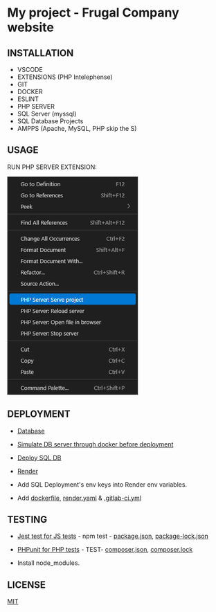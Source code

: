 # My project - Frugal Company website

## INSTALLATION

- VSCODE
- EXTENSIONS (PHP Intelephense)
- GIT
- DOCKER
- ESLINT
- PHP SERVER
- SQL Server (myssql)
- SQL Database Projects
- AMPPS (Apache, MySQL, PHP skip the S)

## USAGE

RUN PHP SERVER EXTENSION:

![image](./READMEimg/SERVE.png)


## DEPLOYMENT

- [Database](./frugal_company.sql)

- [Simulate DB server through docker before deployment](https://www.docker.com/products/docker-desktop/)

- [Deploy SQL DB](api.clever-cloud.com)

- [Render](https://newproject-qyzl.onrender.com/index.php)

- Add SQL Deployment's env keys into Render env variables.

- Add [dockerfile](./dockerfile), [render.yaml](./render.yaml) & [.gitlab-ci.yml](/.gitlab-ci.yml)

## TESTING

- [Jest test for JS tests](./main.test.js) - npm test - [package.json](./package.json), [package-lock.json](./package-lock.json)
- [PHPunit for PHP tests](./tests/cartTest.php) - TEST- [composer.json](./composer.json), [composer.lock](./composer.lock)

- Install node_modules.

## LICENSE

[MIT](../newproject//LICENSE)